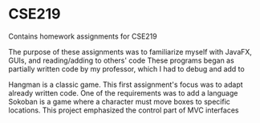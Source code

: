 # CSE219
Contains homework assignments for CSE219

The purpose of these assignments was to familiarize myself with JavaFX, GUIs, and reading/adding to others' code
These programs began as partially written code by my professor, which I had to debug and add to

Hangman is a classic game. This first assignment's focus was to adapt already written code. One of the requirements was to add a language
Sokoban is a game where a character must move boxes to specific locations. This project emphasized the control part of MVC interfaces
